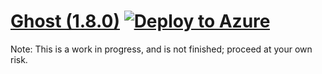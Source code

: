 # [Ghost (1.8.0)](https://github.com/TryGhost/Ghost) [![Deploy to Azure](http://azuredeploy.net/deploybutton.png)](https://azuredeploy.net/)

Note: This is a work in progress, and is not finished; proceed at your own risk.
